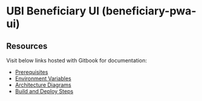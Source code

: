 # UBI Beneficiary UI (beneficiary-pwa-ui)

## Resources
Visit below links hosted with Gitbook for documentation:
- [Prerequisites](https://piramal-swasthya.gitbook.io/uba/toasters/beneficiary-toaster/developer-guide/frontend-guide/prerequisites) 
- [Environment Variables](https://piramal-swasthya.gitbook.io/uba/toasters/beneficiary-toaster/developer-guide/frontend-guide/environment-setup)
- [Architecture Diagrams](https://piramal-swasthya.gitbook.io/uba/toasters/beneficiary-toaster/developer-guide/architecture-diagrams)
- [Build and Deploy Steps](https://piramal-swasthya.gitbook.io/uba/toasters/beneficiary-toaster/developer-guide/frontend-guide/build-instructions)
